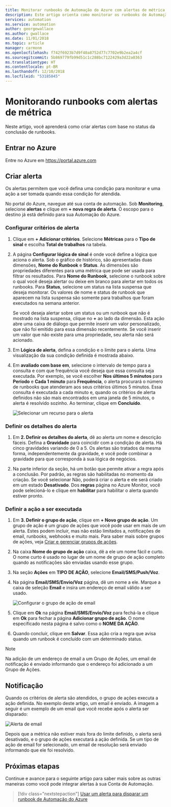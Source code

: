 ```yaml
---
title: Monitorar runbooks de Automação do Azure com alertas de métrica
description: Este artigo orienta como monitorar os runbooks de Automação do Azure com base em métricas
services: automation
ms.service: automation
author: georgewallace
ms.author: gwallace
ms.date: 11/01/2018
ms.topic: article
manager: carmonm
ms.openlocfilehash: f742f6923b7d9f40a8752d77c7702e9b2ea2a4cf
ms.sourcegitcommit: 5b869779fb99d51c1c288bc7122429a3d22a0363
ms.translationtype: HT
ms.contentlocale: pt-BR
ms.lasthandoff: 12/10/2018
ms.locfileid: "53185845"
---
```

# <a name="monitoring-runbooks-with-metric-alerts"></a>Monitorando runbooks com alertas de métrica

Neste artigo, você aprenderá como criar alertas com base no status da conclusão de runbooks.

## <a name="sign-in-to-azure"></a>Entrar no Azure

Entre no Azure em https://portal.azure.com

## <a name="create-alert"></a>Criar alerta

Os alertas permitem que você defina uma condição para monitorar e uma ação a ser tomada quando essa condição for atendida.

No portal do Azure, navegue até sua conta de automação. Sob **Monitoring**, selecione **alertas** e clique em **+ nova regra de alerta**. O escopo para o destino já está definido para sua Automação do Azure.

### <a name="configure-alert-criteria"></a>Configurar critérios de alerta

1. Clique em **+ Adicionar critérios**. Selecione **Métricas** para o **Tipo de sinal** e escolha **Total de trabalhos** na tabela.

2. A página **Configurar lógica de sinal** é onde você define a lógica que aciona o alerta. Sob o gráfico de histórico, são apresentadas duas dimensões, **Nome do Runbook** e **Status**. As dimensões são propriedades diferentes para uma métrica que pode ser usada para filtrar os resultados. Para **Nome do Runbook**, selecione o runbook sobre o qual você deseja alertar ou deixe em branco para alertar em todos os runbooks. Para **Status**, selecione um status na lista suspensa que deseja monitorar. Os valores de nome e status de runbook que aparecem na lista suspensa são somente para trabalhos que foram executados na semana anterior.

   Se você deseja alertar sobre um status ou um runbook que não é mostrado na lista suspensa, clique no **\+** ao lado da dimensão. Esta ação abre uma caixa de diálogo que permite inserir um valor personalizado, que não foi emitido para essa dimensão recentemente. Se você inserir um valor que não existe para uma propriedade, seu alerta não será acionado.

3. Em **Lógica de alerta**, defina a condição e o limite para o alerta. Uma visualização da sua condição definida é mostrada abaixo.

4. Em **avaliado com base em**, selecione o intervalo de tempo para a consulta e com que frequência você deseja que essa consulta seja executada. Por exemplo, se você escolher **Nos últimos 5 minutos** para **Período** e **Cada 1 minuto** para **Frequência**, o alerta procurará o número de runbooks que atenderam aos seus critérios últimos 5 minutos. Essa consulta é executada a cada minuto e, quando os critérios de alerta definidos não são mais encontrados em uma janela de 5 minutos, o alerta é resolvido sozinho. Ao terminar, clique em **Concluído**.

   ![Selecionar um recurso para o alerta](./media/automation-alert-activity-log/configure-signal-logic.png)

### <a name="define-alert-details"></a>Definir os detalhes do alerta

1. Em **2. Definir os detalhes do alerta**, dê ao alerta um nome e descrição fáceis. Defina a **Gravidade** para coincidir com a condição de alerta. Há cinco gravidades variando de 0 a 5. Os alertas são tratados da mesma forma, independentemente da gravidade, e você pode combinar a gravidade para que corresponda à sua lógica de negócios.

1. Na parte inferior da seção, há um botão que permite ativar a regra após a conclusão. Por padrão, as regras são habilitadas no momento da criação. Se você selecionar Não, poderá criar o alerta e ele será criado em um estado **Desativado**. Dos **regras** página no Azure Monitor, você pode selecioná-lo e clique em **habilitar** para habilitar o alerta quando estiver pronto.

### <a name="define-the-action-to-take"></a>Definir a ação a ser executada

1. Em **3. Definir o grupo de ação**, clique em **+ Novo grupo de ação**. Um grupo de ação é um grupo de ações que você pode usar em mais de um alerta. Estes podem incluir, mas não estão limitados a, notificações de email, runbooks, webhooks e muito mais. Para saber mais sobre grupos de ações, veja [Criar e gerenciar grupos de ações](../azure-monitor/platform/action-groups.md).

1. Na caixa **Nome do grupo de ação** caixa, dê a ele um nome fácil e curto. O nome curto é usado no lugar de um nome de grupo de ação completo quando as notificações são enviadas usando esse grupo.

1. Na seção **Ações** em **TIPO DE AÇÃO**, selecione **Email/SMS/Push/Voz**.

1. Na página **Email/SMS/Envio/Voz** página, dê um nome a ele. Marque a caixa de seleção **Email** e insira um endereço de email válido a ser usado.

   ![Configurar o grupo de ação de email](./media/automation-alert-activity-log/add-action-group.png)

1. Clique em **Ok** na página **Email/SMS/Envio/Voz** para fechá-la e clique em **Ok** para fechar a página **Adicionar grupo de ação**. O nome especificado nesta página é salvo como o **NOME DA AÇÃO**.

1. Quando concluir, clique em **Salvar**. Essa ação cria a regra que avisa quando um runbook é concluído com um determinado status.

> [!NOTE]
> Na adição de um endereço de email a um Grupo de Ações, um email de notificação é enviado informando que o endereço foi adicionado a um Grupo de Ações.

## <a name="notification"></a>Notificação

Quando os critérios de alerta são atendidos, o grupo de ações executa a ação definida. No exemplo deste artigo, um email é enviado. A imagem a seguir é um exemplo de um email que você recebe após o alerta ser disparado:

![Alerta de email](./media/automation-alert-activity-log/alert-email.png)

Depois que a métrica não estiver mais fora do limite definido, o alerta será desativado, e o grupo de ações executará a ação definida. Se um tipo de ação de email for selecionado, um email de resolução será enviado informando que ele foi resolvido.

## <a name="next-steps"></a>Próximas etapas

Continue e avance para o seguinte artigo para saber mais sobre as outras maneiras como você pode integrar alertas à sua Conta de Automação.

> [!div class="nextstepaction"]
> [Usar um alerta para disparar um runbook de Automação do Azure](automation-create-alert-triggered-runbook.md)
